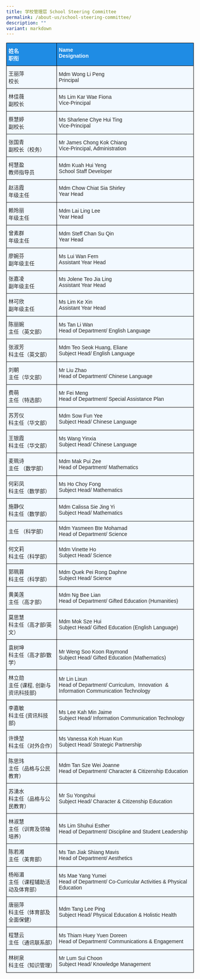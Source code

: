 ```yaml
---
title: 学校管理层 School Steering Committee
permalink: /about-us/school-steering-committee/
description: ""
variant: markdown
---
```

<style type="text/css">
.tg  {border-collapse:collapse;border-spacing:0;}
.tg td{border-color:black;border-style:solid;border-width:1px;font-family:Arial, sans-serif;font-size:14px;
  overflow:hidden;padding:10px 5px;word-break:normal;}
.tg th{border-color:black;border-style:solid;border-width:1px;font-family:Arial, sans-serif;font-size:14px;
  font-weight:normal;overflow:hidden;padding:10px 5px;word-break:normal;}
.tg .tg-2w19{background-color:#F2F9FF;color:#222;text-align:left;vertical-align:left}
.tg .tg-aaqb{background-color:#F2F9FF;color:#222;text-align:left;vertical-align:left}
.tg .tg-a5i5{background-color:#1F8CE4;color:#F2F9FF;font-weight:bold;text-align:left;vertical-align:top}
.tg .tg-auhb{background-color:#1F8CE4;color:#F2F9FF;font-weight:bold;text-align:left;vertical-align:top}
</style>
<table class="tg">
<tbody>
  <tr>
    <td class="tg-a5i5">姓名<br>职衔</td>
    <td class="tg-auhb">Name<br>Designation </td>
  </tr>
  <tr>
    <td class="tg-2w19">王丽萍<br>校长</td>
    <td class="tg-2w19">Mdm Wong Li Peng<br>Principal</td>
  </tr>
  <tr>
    <td class="tg-2w19">林佳薇<br>副校长</td>
    <td class="tg-2w19">Ms Lim Kar Wae Fiona<br>Vice-Principal</td>
  </tr>
  <tr>
    <td class="tg-2w19">蔡慧婷<br>副校长</td>
    <td class="tg-2w19">Ms Sharlene Chye Hui Ting <br>Vice-Principal</td>
  </tr>
  <tr>
    <td class="tg-2w19">张国青<br>副校长（校务）</td>
    <td class="tg-2w19">Mr James Chong Kok Chiang<br>Vice-Principal, Administration</td>
  </tr>
  <tr>
    <td class="tg-2w19">柯慧盈<br>教师指导员</td>
    <td class="tg-2w19">Mdm Kuah Hui Yeng<br>School Staff Developer</td>
  </tr>
  <tr>
    <td class="tg-2w19">赵洁霞<br>年级主任</td>
    <td class="tg-2w19">Mdm Chow Chiat Sia Shirley<br>Year Head</td>
  </tr>
  <tr>
    <td class="tg-2w19">赖玲丽<br>年级主任</td>
    <td class="tg-2w19">Mdm Lai Ling Lee<br>Year Head</td>
  </tr>
  <tr>
    <td class="tg-2w19">曾素群<br>年级主任</td>
    <td class="tg-2w19">Mdm Steff Chan Su Qin<br>Year Head</td>
  </tr>
  <tr>
    <td class="tg-2w19">廖婉芬<br>副年级主任</td>
    <td class="tg-2w19">Ms Lui Wan Fern<br>Assistant Year Head</td>
  </tr>
  <tr>
    <td class="tg-2w19">张嘉凌<br>副年级主任</td>
    <td class="tg-2w19">Ms Jolene Teo Jia Ling<br>Assistant Year Head</td>
  </tr>
  <tr>
    <td class="tg-2w19">林可欣<br>副年级主任</td>
    <td class="tg-2w19">Ms Lim Ke Xin<br>Assistant Year Head </td>
  </tr>
   <tr>
    <td class="tg-2w19">陈丽婉<br>主任（英文部）</td>
    <td class="tg-2w19">Ms Tan Li Wan<br>Head of Department/ English Language</td>
  </tr>
  <tr>
  
  </tr><tr>
    <td class="tg-2w19">张淑芳<br>科主任（英文部）</td>
    <td class="tg-2w19">Mdm Teo Seok Huang, Eliane<br>Subject Head/ English Language</td>
  </tr>
  <tr>
    <td class="tg-2w19">刘朝<br>主任（华文部）</td>
    <td class="tg-2w19">Mr Liu Zhao<br>Head of Department/ Chinese Language</td>
  </tr>
  <tr>
    <td class="tg-2w19">费萌<br>主任（特选部）</td>
    <td class="tg-2w19">Mr Fei Meng<br>Head of Department/ Special Assistance Plan</td>
  </tr>
  <tr>
    <td class="tg-2w19">苏芳仪<br>科主任（华文部）</td>
    <td class="tg-2w19">Mdm Sow Fun Yee<br>Subject Head/ Chinese Language</td>
  </tr>
  <tr>
    <td class="tg-2w19">王银霞<br>科主任（华文部）</td>
    <td class="tg-2w19">Ms Wang Yinxia<br>Subject Head/ Chinese Language</td>
  </tr>
  <tr>
    <td class="tg-2w19">麦珮诗<br>主任 （数学部）</td>
    <td class="tg-2w19">Mdm Mak Pui Zee<br>Head of Department/ Mathematics</td>
  </tr>
  <tr>
    <td class="tg-2w19">何彩凤<br>科主任（数学部）</td>
    <td class="tg-2w19">Ms Ho Choy Fong<br>Subject Head/ Mathematics</td>
  </tr>
  <tr>
    <td class="tg-2w19">施静仪<br>科主任（数学部）<br></td>
    <td class="tg-2w19">Mdm Calissa Sie Jing Yi<br>Subject Head/ Mathematics</td>
  </tr>
  <tr>
    <td class="tg-2w19">主任 （科学部）</td>
    <td class="tg-2w19">Mdm Yasmeen Bte Mohamad<br>Head of Department/ Science</td>
  </tr>
  <tr>
    <td class="tg-2w19">何文莉<br>科主任（科学部）</td>
    <td class="tg-2w19">Mdm Vinette Ho<br>Subject Head/ Science</td>
  </tr>
  <tr>
    <td class="tg-2w19">郭珮蓉<br>科主任（科学部）</td>
    <td class="tg-2w19">Mdm Quek Pei Rong Daphne<br>Subject Head/ Science </td>
  </tr>
  <tr>
    <td class="tg-2w19">黄美莲<br>主任（高才部）</td>
    <td class="tg-2w19">Mdm Ng Bee Lian<br>Head of Department/ Gifted Education (Humanities)</td>
  </tr>
  <tr>
    <td class="tg-2w19">莫思慧<br>科主任（高才部/英文）</td>
    <td class="tg-2w19">Mdm Mok Sze Hui<br>Subject Head/ Gifted Education (English Language)</td>
  </tr>
  <tr>
    <td class="tg-2w19">袁树坤<br>科主任（高才部/数学）</td>
    <td class="tg-2w19">Mr Weng Soo Koon Raymond<br>Subject Head/ Gifted Education (Mathematics)</td>
  </tr>
  <tr>
    <td class="tg-2w19">林立勋<br>主任 (课程, 创新与资讯科技部)</td>
    <td class="tg-2w19">Mr Lin Lixun<br>Head of Department/ Curriculum,&nbsp; Innovation&nbsp; &amp; Information Communication Technology</td>
  </tr>
    <tr>
    <td class="tg-2w19">李嘉敏<br>科主任  (资讯科技部)</td>
    <td class="tg-2w19">Ms Lee Kah Min Jaime<br>Subject Head/ Information Communication Technology</td>
  </tr>
  <tr>
    <td class="tg-2w19">许焕堃<br>科主任（对外合作） </td>
    <td class="tg-2w19">Ms Vanessa Koh Huan Kun<br>Subject Head/ Strategic Partnership</td>
  </tr>
  <tr>
    <td class="tg-2w19">陈思玮<br>主任（品格与公民教育）</td>
    <td class="tg-2w19">Mdm Tan Sze Wei Joanne<br>Head of Department/ Character &amp; Citizenship Education</td>
  </tr>
	<tr>
    <td class="tg-2w19">苏湧水<br>科主任（品格与公民教育）</td>
    <td class="tg-2w19">Mr Su Yongshui<br>Subject Head/ Character &amp; Citizenship Education</td>
  </tr>
  <tr>
    <td class="tg-2w19">林淑慧<br>主任（训育及领袖培养）</td>
    <td class="tg-2w19">Ms Lim Shuhui Esther <br>Head of Department/ Discipline and Student Leadership</td>
  </tr>
  <tr>
    <td class="tg-2w19">陈若湘<br>主任（美育部）</td>
    <td class="tg-2w19">Ms Tan Jiak Shiang Mavis<br>Head of Department/ Aesthetics</td>
  </tr>
  <tr>
    <td class="tg-2w19">杨裕湄<br>主任（课程辅助活动及体育部）</td>
    <td class="tg-2w19">Ms Mae Yang Yumei<br>Head of Department/ Co-Curricular Activities &amp; Physical Education</td>
  </tr>
   <tr>
    <td class="tg-2w19">唐丽萍<br>科主任（体育部及全面保健）</td>
    <td class="tg-2w19">Mdm Tang Lee Ping<br>Subject Head/ Physical Education &amp; Holistic Health</td>
  </tr>
  <tr>
    <td class="tg-2w19">程慧云<br>主任（通讯联系部）</td>
    <td class="tg-2w19">Ms Thiam Huey Yuen Doreen<br>Head of Department/ Communications &amp; Engagement</td>
  </tr>
  <tr>
    <td class="tg-2w19">林树泉<br>科主任（知识管理）</td>
    <td class="tg-2w19">Mr Lum Sui Choon<br>Subject Head/ Knowledge Management</td>
  </tr>
</tbody>
</table>